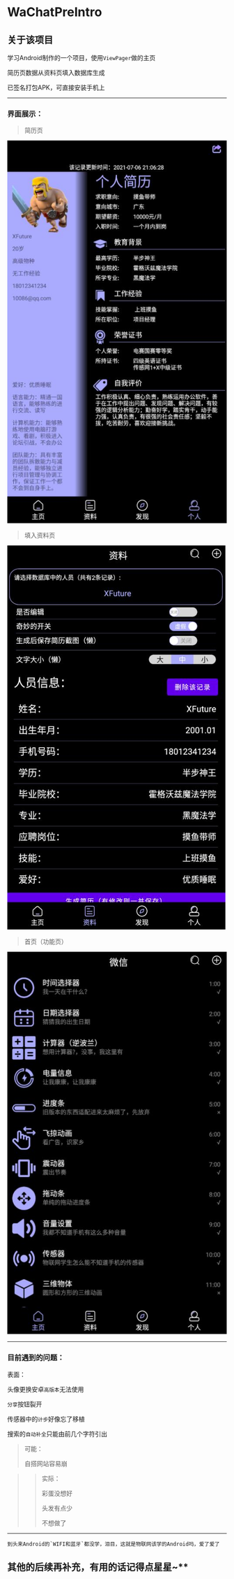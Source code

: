 # WaChatPreIntro
## 关于该项目

学习Android制作的一个项目，使用`ViewPager`做的主页

简历页数据从资料页填入数据库生成

已签名打包APK，可直接安装手机上



---

### 界面展示：

> 简历页

  ![](/Img/简历页.jpg)

> 填入资料页

  ![](/Img/资料页.jpg)

> 首页（功能页）

  ![](/Img/首页.jpg)

---

### 目前遇到的问题：

表面：

头像更换安卓`高版本`无法使用

`分享`按钮裂开

传感器中的`计步`好像忘了移植

搜索的`自动补全`只能由前几个字符引出

> 可能：
> 
> 自搭网站容易崩

> > 实际：
> > 
> > 彩蛋没想好
> > 
> > 头发有点少
> > 
> > 不想做了



---



```
到头来Android的`WIFI和蓝牙`都没学，泪目，这就是物联网该学的Android吗，爱了爱了
```





## 其他的后续再补充，有用的话记得点星星~**
